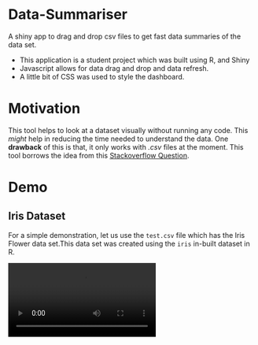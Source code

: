# Data-Summariser
A shiny app to drag and drop csv files to get fast data summaries of the data set.

* This application is a student project which was built using R, and Shiny
* Javascript allows for data drag and drop and data refresh.
* A little bit of CSS was used to style the dashboard.

# Motivation

This tool helps to look at a dataset visually without running any code. This *might* help in
reducing the time needed to understand the data. One **drawback** of this is that, it only works with *.csv* files at the moment. This tool borrows the idea from
this [Stackoverflow Question](https://stackoverflow.com/questions/36108705/drag-and-drop-data-into-shiny-app).

# Demo
## Iris Dataset
For a simple demonstration, let us use the `test.csv` file which has the Iris Flower data set.This data set was created using the `iris` in-built dataset in R.

![](https://raw.githubusercontent.com/adhok/Data-Summariser/master/iris.mov)




